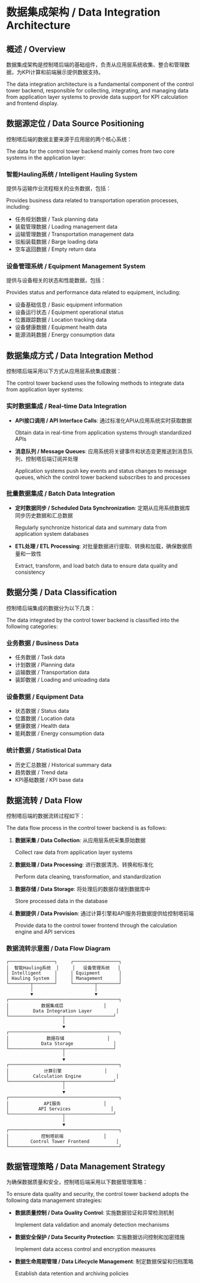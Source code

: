 # 数据集成架构 / Data Integration Architecture

## 概述 / Overview

数据集成架构是控制塔后端的基础组件，负责从应用层系统收集、整合和管理数据，为KPI计算和前端展示提供数据支持。

The data integration architecture is a fundamental component of the control tower backend, responsible for collecting, integrating, and managing data from application layer systems to provide data support for KPI calculation and frontend display.

## 数据源定位 / Data Source Positioning

控制塔后端的数据主要来源于应用层的两个核心系统：

The data for the control tower backend mainly comes from two core systems in the application layer:

### 智能Hauling系统 / Intelligent Hauling System

提供与运输作业流程相关的业务数据，包括：

Provides business data related to transportation operation processes, including:

- 任务规划数据 / Task planning data
- 装载管理数据 / Loading management data
- 运输管理数据 / Transportation management data
- 驳船装载数据 / Barge loading data
- 空车返回数据 / Empty return data

### 设备管理系统 / Equipment Management System

提供与设备相关的状态和性能数据，包括：

Provides status and performance data related to equipment, including:

- 设备基础信息 / Basic equipment information
- 设备运行状态 / Equipment operational status
- 位置跟踪数据 / Location tracking data
- 设备健康数据 / Equipment health data
- 能源消耗数据 / Energy consumption data

## 数据集成方式 / Data Integration Method

控制塔后端采用以下方式从应用层系统集成数据：

The control tower backend uses the following methods to integrate data from application layer systems:

### 实时数据集成 / Real-time Data Integration

- **API接口调用 / API Interface Calls**: 通过标准化API从应用系统实时获取数据
  
  Obtain data in real-time from application systems through standardized APIs

- **消息队列 / Message Queues**: 应用系统将关键事件和状态变更推送到消息队列，控制塔后端订阅并处理
  
  Application systems push key events and status changes to message queues, which the control tower backend subscribes to and processes

### 批量数据集成 / Batch Data Integration

- **定时数据同步 / Scheduled Data Synchronization**: 定期从应用系统数据库同步历史数据和汇总数据
  
  Regularly synchronize historical data and summary data from application system databases

- **ETL处理 / ETL Processing**: 对批量数据进行提取、转换和加载，确保数据质量和一致性
  
  Extract, transform, and load batch data to ensure data quality and consistency

## 数据分类 / Data Classification

控制塔后端集成的数据分为以下几类：

The data integrated by the control tower backend is classified into the following categories:

### 业务数据 / Business Data

- 任务数据 / Task data
- 计划数据 / Planning data
- 运输数据 / Transportation data
- 装卸数据 / Loading and unloading data

### 设备数据 / Equipment Data

- 状态数据 / Status data
- 位置数据 / Location data
- 健康数据 / Health data
- 能耗数据 / Energy consumption data

### 统计数据 / Statistical Data

- 历史汇总数据 / Historical summary data
- 趋势数据 / Trend data
- KPI基础数据 / KPI base data

## 数据流转 / Data Flow

控制塔后端的数据流转过程如下：

The data flow process in the control tower backend is as follows:

1. **数据采集 / Data Collection**: 从应用层系统采集原始数据
   
   Collect raw data from application layer systems

2. **数据处理 / Data Processing**: 进行数据清洗、转换和标准化
   
   Perform data cleaning, transformation, and standardization

3. **数据存储 / Data Storage**: 将处理后的数据存储到数据库中
   
   Store processed data in the database

4. **数据提供 / Data Provision**: 通过计算引擎和API服务将数据提供给控制塔前端
   
   Provide data to the control tower frontend through the calculation engine and API services

### 数据流转示意图 / Data Flow Diagram

```
┌─────────────────┐     ┌─────────────────┐
│  智能Hauling系统  │     │   设备管理系统   │
│ Intelligent     │     │ Equipment       │
│ Hauling System  │     │ Management      │
└────────┬────────┘     └────────┬────────┘
         │                       │
         ▼                       ▼
┌─────────────────────────────────────────┐
│            数据集成层               │
│         Data Integration Layer         │
└────────────────────┬──────────────────┘
                     │
                     ▼
┌─────────────────────────────────────────┐
│              数据存储                │
│            Data Storage               │
└────────────────────┬──────────────────┘
                     │
                     ▼
┌─────────────────────────────────────────┐
│             计算引擎                │
│         Calculation Engine             │
└────────────────────┬──────────────────┘
                     │
                     ▼
┌─────────────────────────────────────────┐
│             API服务                │
│           API Services               │
└────────────────────┬──────────────────┘
                     │
                     ▼
┌─────────────────────────────────────────┐
│            控制塔前端               │
│        Control Tower Frontend          │
└─────────────────────────────────────────┘
```

## 数据管理策略 / Data Management Strategy

为确保数据质量和安全，控制塔后端采用以下数据管理策略：

To ensure data quality and security, the control tower backend adopts the following data management strategies:

- **数据质量控制 / Data Quality Control**: 实施数据验证和异常检测机制
  
  Implement data validation and anomaly detection mechanisms

- **数据安全保护 / Data Security Protection**: 实施数据访问控制和加密措施
  
  Implement data access control and encryption measures

- **数据生命周期管理 / Data Lifecycle Management**: 制定数据保留和归档策略
  
  Establish data retention and archiving policies
